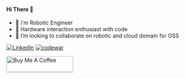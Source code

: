 <!--[![Anurag's github stats][starts]][profile] --> 

#### Hi There 👋
- 🔭 i'm Robotic Engineer
- 🌱 Hardware interaction enthusiast with code
- 👯 I’m looking to collaborate on robotic and cloud domain for OSS

[![LinkedIn](https://img.shields.io/badge/LinkedIn-DanuAndrean-9cf?style=plactic&logo=LinkedIn)](https://www.linkedin.com/in/danu-andrean/)
[![codewar](https://www.codewars.com/users/danmirror/badges/small)](https://www.codewars.com/users/danmirror)

<a href="https://www.buymeacoffee.com/danuandrean" target="_blank"><img src="https://www.buymeacoffee.com/assets/img/custom_images/orange_img.png" alt="Buy Me A Coffee" style="height: 41px !important;width: 174px !important;box-shadow: 0px 3px 2px 0px rgba(190, 190, 190, 0.5) !important;-webkit-box-shadow: 0px 3px 2px 0px rgba(190, 190, 190, 0.5) !important;" ></a>

<!--
- 💬 Ask me about ...
- 📫 How to reach me: ...
- 😄 Pronouns: ...
- ⚡ Fun fact: ...
-->

<!--[![Top Langs](https://github-readme-stats.vercel.app/api/top-langs/?username=danmirror&layout=compact)](https://me-danuandrean.github.io) 

[![arduino](https://img.shields.io/badge/arduino-trafficlight-9cf?style=plactic&logo=arduino)](https://github.com/danmirror/traffic-light-arduino)
[![javascipt](https://img.shields.io/badge/phantomjs-loadspeed-yellow?style=plactic&logo=javascript)](https://github.com/danmirror/phantomjs-loadspeed)
[![laravel](https://img.shields.io/badge/laravel-IOT-red?style=plactic&logo=laravel)](https://github.com/danmirror/laravel-pressure)
[![python](https://img.shields.io/badge/python-multicroping-blue?style=plactic&logo=python)](https://github.com/danmirror/croping-multi-image-python)
-->
<!--[starts]: https://github-readme-stats.vercel.app/api?username=danmirror&theme=buefy&show_icons=true&count_private=false&hide=issues,prs
[profile]:https://me-danuandrean.github.io -->


